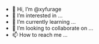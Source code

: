 - 👋 Hi, I’m @xyfurage
- 👀 I’m interested in ...
- 🌱 I’m currently learning ...
- 💞️ I’m looking to collaborate on ...
- 📫 How to reach me ...

<!---
xyfurage/xyfurage is a ✨ special ✨ repository because its `README.md` (this file) appears on your GitHub profile.
You can click the Preview link to take a look at your changes.
--->
